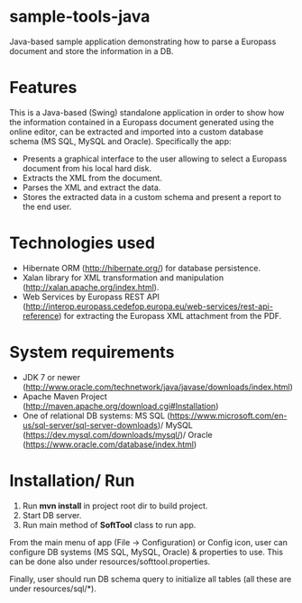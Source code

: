 sample-tools-java
=================

Java-based sample application demonstrating how to parse a Europass document and store the information in a DB.

Features
=========
This is a Java-based (Swing) standalone application in order to show how the information contained in a Europass document generated using the online editor, can be extracted and imported into a custom database schema (MS SQL, MySQL and Oracle). Specifically the app:

- Presents a graphical interface to the user allowing to select a Europass document from his local hard disk.
- Extracts the XML from the document.
- Parses the XML and extract the data.
- Stores the extracted data in a custom schema and present a report to the end user.

Technologies used
=================
- Hibernate ORM (http://hibernate.org/) for database persistence.
- Xalan library for XML transformation and manipulation (http://xalan.apache.org/index.html).
- Web Services by Europass REST API (http://interop.europass.cedefop.europa.eu/web-services/rest-api-reference) for extracting the Europass XML attachment from the PDF.

System requirements
====================
- JDK 7 or newer (http://www.oracle.com/technetwork/java/javase/downloads/index.html)
- Apache Maven Project (http://maven.apache.org/download.cgi#Installation)
- One of relational DB systems: MS SQL (https://www.microsoft.com/en-us/sql-server/sql-server-downloads)/ MySQL (https://dev.mysql.com/downloads/mysql/)/ Oracle (https://www.oracle.com/database/index.html) 

Installation/ Run
==================
1. Run **mvn install** in project root dir to build project.
2. Start DB server.
3. Run main method of **SoftTool** class to run app. 

From the main menu of app (File -> Configuration) or Config icon, user can configure DB systems (MS SQL, MySQL, Oracle) & properties to use.
This can be done also under resources/softtool.properties.
 
Finally, user should run DB schema query to initialize all tables (all these are under resources/sql/*).
 
